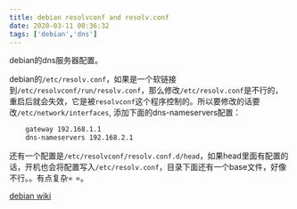```yaml
---
title: debian resolvconf and resolv.conf
date: 2020-03-11 00:36:32
tags: ['debian','dns']
---
```


debian的dns服务器配置。
<!--more-->

debian的`/etc/resolv.conf`，如果是一个软链接到`/etc/resolvconf/run/resolv.conf`，那么修改`/etc/resolv.conf`是不行的，重启后就会失效，它是被`resolvconf`这个程序控制的。所以要修改的话要改`/etc/network/interfaces`, 添加下面的dns-nameservers配置：

```bash
    gateway 192.168.1.1
    dns-nameservers 192.168.2.1
```

还有一个配置是`/etc/resolvconf/resolv.conf.d/head`，如果head里面有配置的话，开机也会将配置写入`/etc/resolv.conf`，目录下面还有一个base文件，好像不行。。有点复杂= =。

[debian wiki](https://wiki.debian.org/zh_CN/NetworkConfiguration#A.2BYktSqJFNf25jpVPj-)
